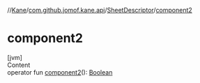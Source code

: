 //[Kane](../../index.md)/[com.github.jomof.kane.api](../index.md)/[SheetDescriptor](index.md)/[component2](component2.md)



# component2  
[jvm]  
Content  
operator fun [component2](component2.md)(): [Boolean](https://kotlinlang.org/api/latest/jvm/stdlib/kotlin/-boolean/index.html)  



